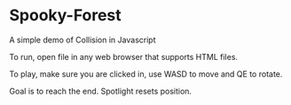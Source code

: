 # Spooky-Forest
A simple demo of Collision in Javascript 

To run, open file in any web browser that supports HTML files.

To play, make sure you are clicked in, use WASD to move and QE to rotate.

Goal is to reach the end. Spotlight resets position.
